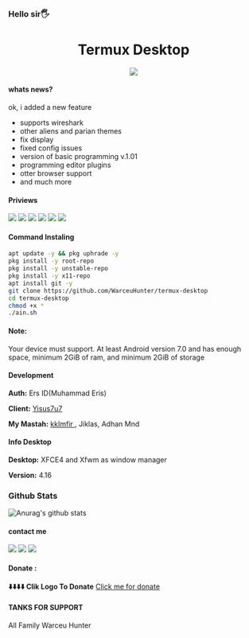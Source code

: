 ### Hello sir🖐️

<h1 align="center">Termux Desktop</h1>
<p align="center">
<img src="https://github.com/WarceuHunter/termux-desktop/blob/main/ss/Screenshot_20211224-220119.jpg">
</p>

#### whats news?

ok, i added a new feature
 - supports wireshark
 - other aliens and parian themes 
 - fix display
 - fixed config issues
 - version of basic programming v.1.01
 - programming editor plugins 
 - otter browser support 
 - and much more

#### Priviews
<img src="https://github.com/WarceuHunter/termux-desktop/blob/main/ss/Screenshot_20211224-221210.jpg">
<img src="https://github.com/WarceuHunter/termux-desktop/blob/main/ss/Screenshot_20211224-220818.jpg">
<img src="https://github.com/WarceuHunter/termux-desktop/blob/main/ss/Screenshot_20211224-220721.jpg">
<img src="https://github.com/WarceuHunter/termux-desktop/blob/main/ss/Screenshot_20211224-220411.jpg">
<img src="https://github.com/WarceuHunter/termux-desktop/blob/main/ss/Screenshot_20211224-220210.jpg">
<img src="https://github.com/WarceuHunter/termux-desktop/blob/main/ss/Screenshot_20211224-220142.jpg">

#### Command Instaling
```bash
apt update -y && pkg uphrade -y
pkg install -y root-repo
pkg install -y unstable-repo
pkg install -y x11-repo
apt install git -y
git clone https://github.com/WarceuHunter/termux-desktop
cd termux-desktop
chmod +x *
./ain.sh
```
#### Note:
 Your device must support. At least Android version 7.0 and has enough space, minimum 2GiB of ram, and minimum 2GiB of storage
#### Development
<p><b>Auth:</b> Ers ID(Muhammad Eris)
<p><b>Client:</b> <a href="https://github.com/yisus7u7">Yisus7u7</a>
<p><b>My Mastah:</b> <a href='https://github.com/kklmfir'> kkImfir </a>, Jiklas, Adhan Mnd
</p>

#### Info Desktop
<p><b>Desktop:</b> XFCE4 and Xfwm as window manager
<p><b>Version:</b> 4.16
</p>

### Github Stats
![Anurag's github stats](https://github-readme-stats.vercel.app/api?username=WarceuHunter&show_icons=true&theme=radical)<br>

#### contact me
[![](https://img.shields.io/badge/Facebook-blue?logo=Facebook&logoColor=blue&labelColor=white)](https://m.facebook.com/WarceuHunter/?_ft_=mf_story_key.321585052830283%3Atop_level_post_id.321585026163619%3Atl_objid.321585026163619%3Acontent_owner_id_new.114509076871216%3Athrowback_story_fbid.321585052830283%3Apage_id.114509076871216%3Astory_location.4%3Astory_attachment_style.profile_media%3Atds_flgs.3%3Aott.AX9z7A386oR4HjrP%3Athid.114509076871216&__tn__=%2Cg&_rdr)
[![](https://img.shields.io/badge/Whatsapp-CHAT-green?logo=Whatsapp&logoColor=Brightgreen&labelColor=white)](https://wa.me/6285759669252?text=Asalamualaikum+bang)
[![](https://img.shields.io/badge/Forum-Group-blue?logo=Telegram&logoColorBrightblue&LabelColor=white)](https://t.me/joinchat/8k7velZ7UjY5NmQ1)
#### Donate :
<b>⬇️⬇️⬇️⬇️ Clik Logo To Donate</b>
<a href="https://www.paypal.com/paypalme/yagamiid">Click me for donate</a>

#### TANKS FOR SUPPORT
All Family Warceu Hunter
